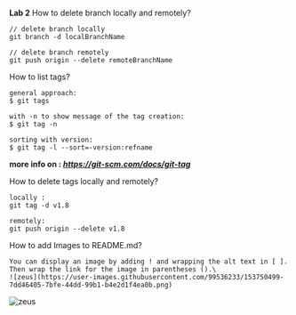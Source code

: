 **Lab 2**
How to delete branch locally and remotely?
```
// delete branch locally
git branch -d localBranchName

// delete branch remotely
git push origin --delete remoteBranchName
```
How to list tags?
```
general approach:
$ git tags

with -n to show message of the tag creation:
$ git tag -n

sorting with version:
$ git tag -l --sort=-version:refname
```
**more info on : _https://git-scm.com/docs/git-tag_**

How to delete tags locally and remotely?
```
locally :
git tag -d v1.8

remotely:
git push origin --delete v1.8
```
How to add Images to README.md?
```
You can display an image by adding ! and wrapping the alt text in [ ]. Then wrap the link for the image in parentheses ().\
![zeus](https://user-images.githubusercontent.com/99536233/153750499-7dd46405-7bfe-44dd-99b1-b4e2d1f4ea0b.png)

```
![zeus](https://user-images.githubusercontent.com/99536233/153750499-7dd46405-7bfe-44dd-99b1-b4e2d1f4ea0b.png)

